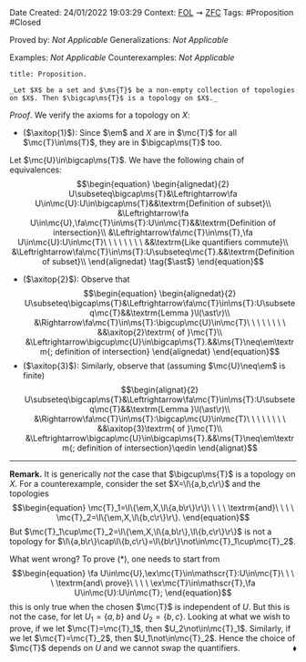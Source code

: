 <br />
<br />

Date Created: 24/01/2022 19:03:29
Context: [$\textrm{FOL}$](obsidian://open?file=First%20Order%20Logic)$\,\,\rightsquigarrow\,\,$[$\textrm{ZFC}$](obsidian://open?file=Zermelo-Fraenkel%20Set%20Theory%20with%20Choice)
Tags: #Proposition #Closed 

Proved by: _Not Applicable_
Generalizations: _Not Applicable_

Examples: _Not Applicable_
Counterexamples: _Not Applicable_

``` ad-Proposition
title: Proposition.

_Let $X$ be a set and $\ms{T}$ be a non-empty collection of topologies on $X$. Then $\bigcap\ms{T}$ is a topology on $X$._

```

_Proof_. We verify the axioms for a topology on $X$:
* ($\axitop{1}$): Since $\em$ and $X$ are in $\mc{T}$ for all $\mc{T}\in\ms{T}$, they are in $\bigcap\ms{T}$ too.

Let $\mc{U}\in\bigcap\ms{T}$. We have the following chain of equivalences:
$$\begin{equation}
    \begin{alignedat}{2}
        U\subseteq\bigcap\ms{T}&\Leftrightarrow\fa U\in\mc{U}:U\in\bigcap\ms{T}&&\textrm{Definition of subset}\\
        &\Leftrightarrow\fa U\in\mc{U},\fa\mc{T}\in\ms{T}:U\in\mc{T}&&\textrm{Definition of intersection}\\
        &\Leftrightarrow\fa\mc{T}\in\ms{T},\fa U\in\mc{U}:U\in\mc{T}\ \ \ \ \ \ \ \ &&\textrm{Like quantifiers commute}\\
        &\Leftrightarrow\fa\mc{T}\in\ms{T}:U\subseteq\mc{T}.&&\textrm{Definition of subset}\\
    \end{alignedat}
    \tag{$\ast$}
\end{equation}$$
* ($\axitop{2}$): Observe that
$$\begin{equation}
    \begin{alignedat}{2}
        U\subseteq\bigcap\ms{T}&\Leftrightarrow\fa\mc{T}\in\ms{T}:U\subseteq\mc{T}&&\textrm{Lemma }\l(\ast\r)\\
        &\Rightarrow\fa\mc{T}\in\ms{T}:\bigcup\mc{U}\in\mc{T}\ \ \ \ \ \ \ \ &&\axitop{2}\textrm{ of }\mc{T}\\
        &\Leftrightarrow\bigcup\mc{U}\in\bigcap\ms{T}.&&\ms{T}\neq\em\textrm{; definition of intersection}
    \end{alignedat}
\end{equation}$$
* ($\axitop{3}$): Similarly, observe that (assuming $\mc{U}\neq\em$ is finite)
$$\begin{alignat}{2}
    U\subseteq\bigcap\ms{T}&\Leftrightarrow\fa\mc{T}\in\ms{T}:U\subseteq\mc{T}&&\textrm{Lemma }\l(\ast\r)\\
    &\Rightarrow\fa\mc{T}\in\ms{T}:\bigcap\mc{U}\in\mc{T}\ \ \ \ \ \ \ \ &&\axitop{3}\textrm{ of }\mc{T}\\
    &\Leftrightarrow\bigcap\mc{U}\in\bigcap\ms{T}.&&\ms{T}\neq\em\textrm{; definition of intersection}\qedin
\end{alignat}$$

---

**Remark.** It is generically _not_ the case that $\bigcup\ms{T}$ is a topology on $X$. For a counterexample, consider the set $X=\l\{a,b,c\r\}$ and the topologies
$$\begin{equation}
    \mc{T}_1=\l\{\em,X,\l\{a,b\r\}\r\}\ \ \ \ \textrm{and}\ \ \ \ \mc{T}_2=\l\{\em,X,\l\{b,c\r\}\r\}.
\end{equation}$$
But $\mc{T}_1\cup\mc{T}_2=\l\{\em,X,\l\{a,b\r\},\l\{b,c\r\}\r\}$ is not a topology for $\l\{a,b\r\}\cap\l\{b,c\r\}=\l\{b\r\}\not\in\mc{T}_1\cup\mc{T}_2$.

What went wrong? To prove ($\ast$), one needs to start from
$$\begin{equation}
\fa U\in\mc{U},\ex\mc{T}\in\mathscr{T}:U\in\mc{T}\ \ \ \ \textrm{and\ prove}\ \ \ \ \ex\mc{T}\in\mathscr{T},\fa U\in\mc{U}:U\in\mc{T};
\end{equation}$$
this is only true when the chosen $\mc{T}$ is independent of $U$. But this is not the case, for let $U_1=\{a,b\}$ and $U_2=\{b,c\}$. Looking at what we wish to prove, if we let $\mc{T}=\mc{T}_1$, then $U_2\not\in\mc{T}_1$. Similarly, if we let $\mc{T}=\mc{T}_2$, then $U_1\not\in\mc{T}_2$. Hence the choice of $\mc{T}$ depends on $U$ and we cannot swap the quantifiers.<span style="float:right;">$\blacklozenge$</span>
